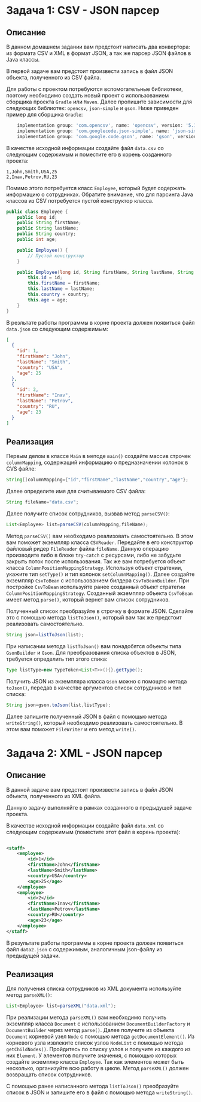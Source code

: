 # Задача 1: CSV - JSON парсер

## Описание

В данном домашнем задании вам предстоит написать два конвертора: из формата CSV и XML в формат JSON, а так же парсер
JSON файлов в Java классы.

В первой задаче вам предстоит произвести запись в файл JSON объекта, полученного из CSV файла.

Для работы с проектом потребуются вспомогательные библиотеки, поэтому необходимо создать новый проект с использованием
сборщика проекта `Gradle` или `Maven`. Далее пропишите зависимости для следующих библиотек: `opencsv`, `json-simple`
и `gson`. Ниже приведен пример для сборщика `Gradle`:

```gradle
    implementation group: 'com.opencsv', name: 'opencsv', version: '5.1'
    implementation group: 'com.googlecode.json-simple', name: 'json-simple', version: '1.1.1'
    implementation group: 'com.google.code.gson', name: 'gson', version: '2.8.2'
```

В качестве исходной информации создайте файл `data.csv` со следующим содержимым и поместите его в корень созданного
проекта:

```csv
1,John,Smith,USA,25
2,Inav,Petrov,RU,23
```

Помимо этого потребуется класс `Employee`, который будет содержать информацию о сотрудниках. Обратите внимание, что для
парсинга Java классов из CSV потребуется пустой конструктор класса.

```java
public class Employee {
    public long id;
    public String firstName;
    public String lastName;
    public String country;
    public int age;

    public Employee() {
        // Пустой конструктор
    }

    public Employee(long id, String firstName, String lastName, String country, int age) {
        this.id = id;
        this.firstName = firstName;
        this.lastName = lastName;
        this.country = country;
        this.age = age;
    }
}
``` 

В резльтате работы программы в корне проекта должен появиться файл `data.json` со следующим содержимым:

```json
[
  {
    "id": 1,
    "firstName": "John",
    "lastName": "Smith",
    "country": "USA",
    "age": 25
  },
  {
    "id": 2,
    "firstName": "Inav",
    "lastName": "Petrov",
    "country": "RU",
    "age": 23
  }
]
```

## Реализация

Первым делом в классе `Main` в методе `main()` создайте массив строчек `columnMapping`, содержащий информацию о
предназначении колонок в CVS файле:

```java
String[]columnMapping={"id","firstName","lastName","country","age"};
```

Далее определите имя для считываемого CSV файла:

```java
String fileName="data.csv";
```

Далее получите список сотрудников, вызвав метод `parseCSV()`:

```java
List<Employee> list=parseCSV(columnMapping,fileName);
```

Метод `parseCSV()` вам необходимо реализовать самостоятельно. В этом вам поможет экземпляр класса `CSVReader`. Передайте
в его конструктор файловый ридер `FileReader` файла `fileName`. Данную операцию производите либо в блоке `try-catch` с
ресурсами, либо не забудьте закрыть поток после использования. Так же вам потребуется объект
класса `ColumnPositionMappingStrategy`. Используя объект стратении, укажите тип `setType()` и тип
колонок `setColumnMapping()`. Далее создайте экземпляр `CsvToBean` с использованием билдера `CsvToBeanBuilder`. При
постройке `CsvToBean` используйте ранее созданный объект стратегии `ColumnPositionMappingStrategy`. Созданный экземпляр
объекта `CsvToBean` имеет метод `parse()`, который вернет вам список сотрудников.

Полученный список преобразуйте в строчку в формате JSON. Сделайте это с помощью метода `listToJson()`, который вам так
же предстоит реализовать самостоятельно.

```java
String json=listToJson(list);
```

При написании метода `listToJson()` вам понадобятся объекты типа `GsonBuilder` и `Gson`. Для преобразования списка
объектов в JSON, требуется определить тип этого спика:

```java
Type listType=new TypeToken<List<T>>(){}.getType();
```

Получить JSON из экземпляра класса `Gson` можно с помощтю метода `toJson()`, передав в качестве аргументов список
сотрудников и тип списка:

```java
String json=gson.toJson(list,listType);
```

Далее запишите полученный JSON в файл с помощью метода `writeString()`, который необходимо реализовать самостоятельно. В
этом вам поможет `FileWriter` и его метод `write()`.

# Задача 2: XML - JSON парсер

## Описание

В данной задаче вам предстоит произвести запись в файл JSON объекта, полученного из XML файла.

Данную задачу выполняйте в рамках созданного в предыдущей задаче проекта.

В качестве исходной информации создайте файл `data.xml` со следующим содержимым (поместите этот файл в корень проекта):

```xml

<staff>
    <employee>
        <id>1</id>
        <firstName>John</firstName>
        <lastName>Smith</lastName>
        <country>USA</country>
        <age>25</age>
    </employee>
    <employee>
        <id>2</id>
        <firstName>Inav</firstName>
        <lastName>Petrov</lastName>
        <country>RU</country>
        <age>23</age>
    </employee>
</staff>
```

В резyльтате работы программы в корне проекта должен появиться файл `data2.json` с содержимым, аналогичным json-файлу из
предыдущей задачи.

## Реализация

Для получения списка сотрудников из XML документа используйте метод `parseXML()`:

```java
List<Employee> list=parseXML("data.xml");
```

При реализации метода `parseXML()` вам необходимо получить экземпляр класса `Document` с
использованием `DocumentBuilderFactory` и `DocumentBuilder` через метод `parse()`. Далее получите из объекта `Document`
корневой узел `Node` с помощью метода `getDocumentElement()`. Из корневого узла извлеките список узлов `NodeList` с
помощью метода `getChildNodes()`. Пройдитесь по списку узлов и получите из каждого из них `Element`. У элементов
получите значения, с помощью которых создайте экземпляр класса `Employee`. Так как элементов может быть несколько,
организуйте всю работу в цикле. Метод `parseXML()` должен возвращать список сотрудников.

С помощью ранее написанного метода `listToJson()` преобразуйте список в JSON и запишите его в файл c помощью
метода `writeString()`.
